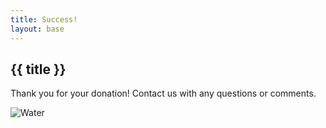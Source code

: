 ```yaml
---
title: Success!
layout: base
---
```

<section class="parabola-grid">
<div class="parabola-cols-full big:parabola-cols-half">
<h1>{{ title }}</h1>
<p>Thank you for your donation! Contact us with any questions or comments.</p>
</div>
<div class="parabola-cols-full big:parabola-cols-half" style="padding-bottom:4rem">
    <img src="{{donate.image}}" alt="Water" />
</div>
</section>